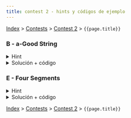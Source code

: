 ```yaml
---
title: contest 2 - hints y códigos de ejemplo
---
```


[Index](../index) > [Contests](../contests) > [Contest 2](../contests#contest-2) > ```{{page.title}}```

### B - a-Good String
<details> 
  <summary>Hint</summary>
  Notemos que podemos usar la misma definición de un string 'a'-good para calcular la minima cantidad de cambios necesarios. Primero decidimos a que lado van puras letras 'a' y luego resolvemos para el resto del string, esta decisión debe ser la que genere el mínimo incluso considerando las futuras decisiones.
</details>
<details> 
  <summary>Solución + código</summary>
  Una forma de resolver el problema es mediante una función recursiva, por ejemplo una función solve(i, j, ch) que decida la mejor forma de cambiar los caracteres entre i y j para que sea 'ch'-good, esta función debe retornar el mejor costo para ese segmento considerando 2 opciones, rellenar la primera mitad con ch y el resto cuesta solve(mid, j, ch + 1) o rellenar la segunda mitad con ch y el resto cuesta solve(i, mid, ch + 1). La complejidad total de esta solución es O(N log N), esto se puede deducir analizando por profundidad, se llega a una profundidad máxima de log N letras y cada profundidad considera entre los segmentos a todos los caracteres (N).
  <a href="https://github.com/BenjaminRubio/CompetitiveProgramming/blob/master/Problems/Codeforces/AGoodString.cpp">Código de ejemplo</a>
</details>

### E - Four Segments
<details> 
  <summary>Hint</summary>   
  Consideren todas las características necesarias de los segmentos de un rectángulo.
</details>
<details> 
  <summary>Solución + código</summary>
  Hay muchas formas de resolver este problema, una es revisar que se cumplan las siguientes características: 2 segmentos verticales y 2 horizontales, cantidad de puntos totales igual a 4, todos los segmentos son distintos.
  <a href="https://github.com/BenjaminRubio/CompetitiveProgramming/blob/master/Problems/Codeforces/FourSegments.cpp">Código de ejemplo</a>
</details>

<!-- <details> 
  <summary>Hint</summary>   
</details>
<details> 
  <summary>Solución + código</summary>
  <a href="">Código de ejemplo</a>
</details> -->

[Index](../index) > [Contests](../contests) > [Contest 2](../contests#contest-2) > ```{{page.title}}```
